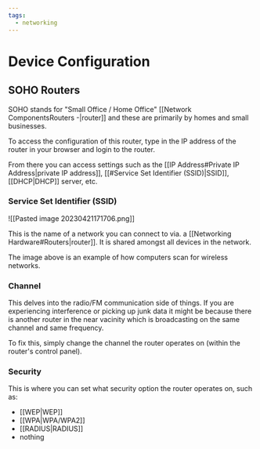 ```yaml
---
tags:
  - networking
---
```

# Device Configuration

## SOHO Routers

SOHO stands for "Small Office / Home Office" [[Network ComponentsRouters
  -|router]] and these are primarily by homes and small businesses.

To access the configuration of this router, type in the IP address of the router in your browser and login to the router.

From there you can access settings such as the [[IP Address#Private IP Address|private IP address]], [[#Service Set Identifier (SSID)|SSID]], [[DHCP|DHCP]] server, etc.

### Service Set Identifier (SSID)

![[Pasted image 20230421171706.png]]

This is the name of a network you can connect to via. a [[Networking Hardware#Routers|router]].
It is shared amongst all devices in the network.

The image above is an example of how computers scan for wireless networks.

### Channel

This delves into the radio/FM communication side of things. If you are experiencing interference or picking up junk data it might be because there is another router in the near vacinity which is broadcasting on the same channel and same frequency.

To fix this, simply change the channel the router operates on (within the router's control panel).

### Security

This is where you can set what security option the router operates on, such as:

- [[WEP|WEP]]
- [[WPA|WPA/WPA2]]
- [[RADIUS|RADIUS]]
- nothing

